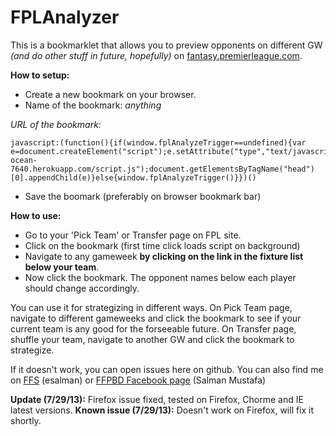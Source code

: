 FPLAnalyzer
===========

This is a bookmarklet that allows you to preview opponents on different GW *(and do other stuff in future, hopefully)* 
on [fantasy.premierleague.com](http://fantasy.premierleague.com).

**How to setup:**
* Create a new bookmark on your browser.
* Name of the bookmark: *anything*

*URL of the bookmark:*

    javascript:(function(){if(window.fplAnalyzeTrigger==undefined){var e=document.createElement("script");e.setAttribute("type","text/javascript");e.setAttribute("src","http://pure-ocean-7640.herokuapp.com/script.js");document.getElementsByTagName("head")[0].appendChild(e)}else{window.fplAnalyzeTrigger()}})()

* Save the boomark (preferably on browser bookmark bar)

**How to use:**
* Go to your 'Pick Team' or Transfer page on FPL site.
* Click on the bookmark (first time click loads script on background)
* Navigate to any gameweek **by clicking on the link in the fixture list below your team**.
* Now click the bookmark. The opponent names below each player should change accordingly.
 
You can use it for strategizing in different ways. On Pick Team page, navigate to different gameweeks and click the bookmark to see if your current
team is any good for the forseeable future. On Transfer page, shuffle your team, navigate to another GW and click the bookmark to strategize.

If it doesn't work, you can open issues here on github. You can also find me on [FFS](http://fantasyfootballscout.co.uk) (esalman) or [FFPBD Facebook page](https://www.facebook.com/groups/234846293222683/) (Salman Mustafa)

**Update (7/29/13):** Firefox issue fixed, tested on Firefox, Chorme and IE latest versions.
**Known issue (7/29/13):** Doesn't work on Firefox, will fix it shortly.
